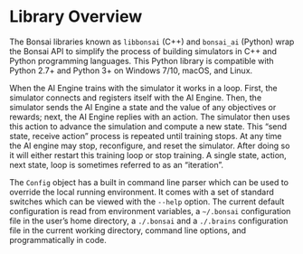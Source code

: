 # Library Overview

The Bonsai libraries known as `libbonsai` (C++) and `bonsai_ai` (Python) wrap the Bonsai API to simplify the process of building simulators in C++ and Python programming languages. This Python library is compatible with Python 2.7+ and Python 3+ on Windows 7/10, macOS, and Linux.

When the AI Engine trains with the simulator it works in a loop. First, the simulator connects and registers itself with the AI Engine. Then, the simulator sends the AI Engine a state and the value of any objectives or rewards; next, the AI Engine replies with an action. The simulator then uses this action to advance the simulation and compute a new state. This “send state, receive action” process is repeated until training stops. At any time the AI engine may stop, reconfigure, and reset the simulator. After doing so it will either restart this training loop or stop training. A single state, action, next state, loop is sometimes referred to as an “iteration”.

The `Config` object has a built in command line parser which can be used to override the local running environment. It comes with a set of standard switches which can be viewed with the `--help` option. The current default configuration is read from environment variables, a `~/.bonsai` configuration file in the user’s home directory, a `./.bonsai` and a `./.brains` configuration file in the current working directory, command line options, and programmatically in code.